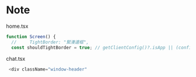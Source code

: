 # Note

home.tsx

```js
function Screen() {
  //     TightBorder: "緊湊邊框",
  const shouldTightBorder = true; // getClientConfig()?.isApp || (config.tightBorder && !isMobileScreen); // 強制緊湊邊框 全螢幕
```

chat.tsx

```js
 <div className="window-header"
```